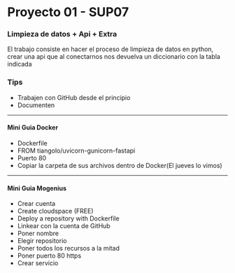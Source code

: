 <h1>Proyecto 01 - SUP07</h1>

<h3>Limpieza de datos + Api + Extra</h3>

<p>El trabajo consiste en hacer el proceso de limpieza de datos en python, crear una api que al conectarnos nos devuelva un diccionario con la tabla indicada </p>



<h3>Tips</h3>

- Trabajen con GitHub desde el principio
- Documenten

---
<h4> Mini Guia Docker </h4> 

+ Dockerfile 
+ FROM tiangolo/uvicorn-gunicorn-fastapi
+ Puerto 80
+ Copiar la carpeta de sus archivos dentro de Docker(El jueves lo vimos)

----
<h4>Mini Guia Mogenius</h4>

+ Crear cuenta
+ Create cloudspace (FREE)
+ Deploy a repository with Dockerfile
+ Linkear con la cuenta de GitHub
+ Poner nombre
+ Elegir repositorio
+ Poner todos los recursos a la mitad
+ Poner puerto 80 https
+ Crear servicio 
